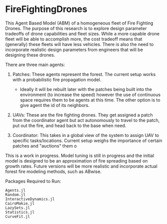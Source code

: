 # FireFightingDrones
 
This Agent Based Model (ABM) of a homogeneous fleet of Fire Fighting Drones. The purpose of this research is to explore design parameter tradeoffs of drone capabilities and fleet sizes. While a more capable drone fleet will be able to accomplish more, the cost tradeoff means that (generally) these fleets will have less vehicles. There is also the need to incorporate realistic design parameters from engineers that will be designing these drones.


There are three main agents: 
1. Patches: These agents represent the forest. The current setup works with a probabilistic fire propagation model.
    
    * Ideally it will be rebuilt later with the patches being built into the environment (to increase the speed) however the use of continuous space requires them to be agents at this time. The other option is to give agent the id of its neighbors.

2. UAVs: These are the fire fighting drones. They get assigned a patch from the coordinator agent but act autonomously to travel to the patch, put out the fire, and head back to the base when need.


3. Coordinator: This takes in a global view of the system to assign UAV to specific tasks/locations. Current setup weighs the importance of certain patches and "auctions" them o


This is a work in progress. Model tuning is still in progress and the initial model is designed to be an approximation of fire spreading based on growth rates. Future versions will be more realistic and incorporate actual forest fire modeling methods, such as ABwise.

Packages Required to Run:
```
Agents.jl 
Random.jl
InteractiveDynamics.jl
CairoMakie.jl
LazySets.jl
Statistics.jl
CurveFit.jl
```